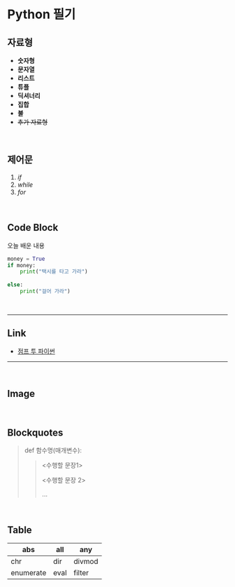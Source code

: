 # Python 필기

## 자료형

- **숫자형**
- **문자열** 
- **리스트**
- **튜플**
- **딕셔너리**
- **집합**
- **불**
- ~~추가 자료형~~

<br>

## 제어문

1. *if*
2. *while*
3. *for*

<br>

## Code Block

오늘 배운 내용

```python
money = True
if money:
	print("택시를 타고 가라")
    
else:
    print("걸어 가라")
```

<br>

<hr>

## Link

- [점프 투 파이썬](https://wikidocs.net/)

<hr>

<br>

## Image



<br>

## Blockquotes

> def 함수명(매개변수):
>
> > <수행할 문장1>
> >
> > <수행할 문장 2>
> >
> > ...

<br>

## Table



| abs       | all  | any    |
| --------- | ---- | ------ |
| chr       | dir  | divmod |
| enumerate | eval | filter |

